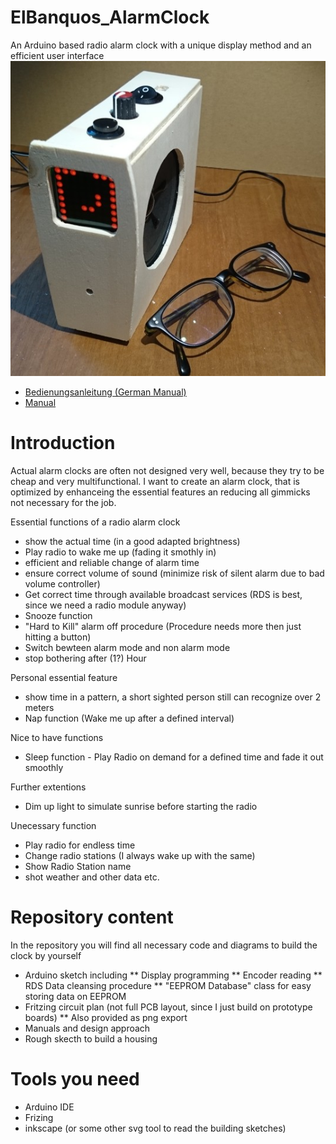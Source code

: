 # ElBanquos_AlarmClock
An Arduino based radio alarm clock with a unique display method and an efficient user interface
![Overview Picture](docs/alarmclock_main_show.jpg "The clock and my glasses")

* [Bedienungsanleitung (German Manual)](https://mattywausb.github.io/ElBanquos_AlarmClock/docs/manual-de.html)
* [Manual](https://mattywausb.github.io/ElBanquos_AlarmClock/docs/manual-en.html)

# Introduction
Actual alarm clocks are often not designed very well, because they try to be cheap and very multifunctional.
I want to create an alarm clock, that is optimized by enhanceing the essential features an reducing all gimmicks not necessary for the job.

Essential functions of a radio alarm clock
* show the actual time (in a good adapted brightness)
* Play radio to wake me up (fading it smothly in)
* efficient and reliable change of alarm time
* ensure correct volume of sound (minimize risk of silent alarm due to bad volume controller)
* Get correct time through available broadcast services (RDS is best, since we need a radio module anyway)
* Snooze function
* "Hard to Kill" alarm off procedure (Procedure needs more then just hitting a button)
* Switch bewteen alarm mode and non alarm mode
* stop bothering after (1?) Hour

Personal essential feature
* show time in a pattern, a short sighted person still can recognize over 2 meters 
* Nap function (Wake me up after a defined interval)

Nice to have functions
* Sleep function - Play Radio on demand for a defined time and fade it out smoothly

Further extentions
* Dim up light to simulate sunrise before starting the radio

Unecessary function
* Play radio for endless time
* Change radio stations (I always wake up with the same)
* Show Radio Station name
* shot weather and other data etc.


# Repository content
In the repository you will find all necessary code and diagrams to build the clock by yourself
* Arduino sketch including
** Display programming
** Encoder reading
** RDS Data cleansing procedure
** "EEPROM Database" class for easy storing data on EEPROM
* Fritzing circuit plan (not full PCB layout, since I just build on prototype boards)
** Also provided as png export
* Manuals and design approach
* Rough skecth to build a housing

# Tools you need
* Arduino IDE
* Frizing
* inkscape (or some other svg tool to read the building sketches)


